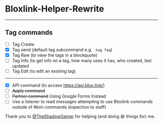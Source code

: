# Bloxlink-Helper-Rewrite
---------------------
## Tag commands 
  - [ ] Tag Create
  - [x] Tag send (default tag subcommand e.g. `.tag faq`)
  - [x] Tag Raw (to view the tags in a blockquote)
  - [ ] Tag Info (to get info on a tag, how many uses it has, who created, last updated
  - [ ] Tag Edit (to edit an existing tag)
  
---------------------------
- [x] API command (to access https://api.blox.link/)
- [ ] ~~Apply command~~
- [ ] ~~Partner command~~
Using Google Forms Instead
- [ ] Use a listener to read messages attempting to use Bloxlink commands outside of #bot-commands (expection to staff)

Thank you to [@TheShadowGamer](https://github.com/TheShadowGamer) for helping (and doing 😆 things for) me.
